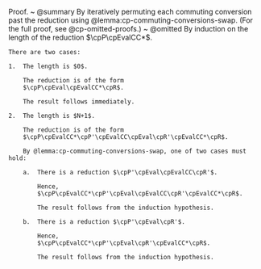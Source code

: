Proof.
  ~ @summary
    By iteratively permuting each commuting conversion past the reduction using @lemma:cp-commuting-conversions-swap.
    (For the full proof, see @cp-omitted-proofs.)
  ~ @omitted
    By induction on the length of the reduction $\cpP\cpEvalCC*$.

    There are two cases:

    1.  The length is $0$.

        The reduction is of the form
        $\cpP\cpEval\cpEvalCC*\cpR$.

        The result follows immediately.

    2.  The length is $N+1$.

        The reduction is of the form
        $\cpP\cpEvalCC*\cpP'\cpEvalCC\cpEval\cpR'\cpEvalCC*\cpR$.

        By @lemma:cp-commuting-conversions-swap, one of two cases must hold:

        a.  There is a reduction $\cpP'\cpEval\cpEvalCC\cpR'$.

            Hence,
            $\cpP\cpEvalCC*\cpP'\cpEval\cpEvalCC\cpR'\cpEvalCC*\cpR$.

            The result follows from the induction hypothesis.

        b.  There is a reduction $\cpP'\cpEval\cpR'$.

            Hence,
            $\cpP\cpEvalCC*\cpP'\cpEval\cpR'\cpEvalCC*\cpR$.

            The result follows from the induction hypothesis.
